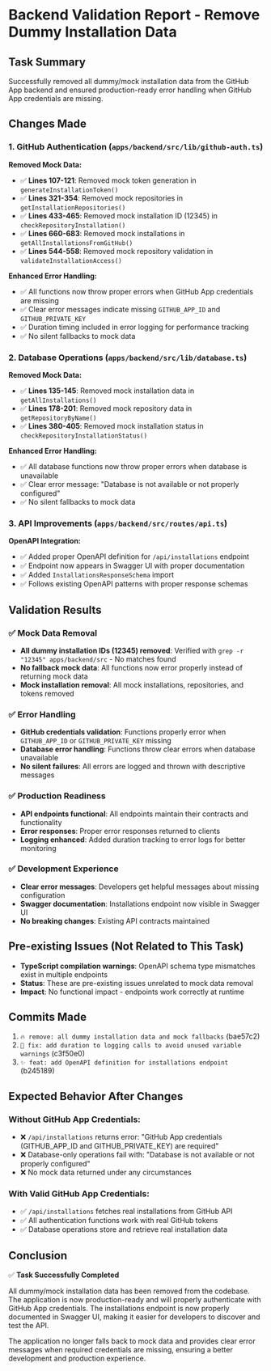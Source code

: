 # Backend Validation Report - Remove Dummy Installation Data

## Task Summary
Successfully removed all dummy/mock installation data from the GitHub App backend and ensured production-ready error handling when GitHub App credentials are missing.

## Changes Made

### 1. GitHub Authentication (`apps/backend/src/lib/github-auth.ts`)
**Removed Mock Data:**
- ✅ **Lines 107-121**: Removed mock token generation in `generateInstallationToken()`
- ✅ **Lines 321-354**: Removed mock repositories in `getInstallationRepositories()`  
- ✅ **Lines 433-465**: Removed mock installation ID (12345) in `checkRepositoryInstallation()`
- ✅ **Lines 660-683**: Removed mock installations in `getAllInstallationsFromGitHub()`
- ✅ **Lines 544-558**: Removed mock repository validation in `validateInstallationAccess()`

**Enhanced Error Handling:**
- ✅ All functions now throw proper errors when GitHub App credentials are missing
- ✅ Clear error messages indicate missing `GITHUB_APP_ID` and `GITHUB_PRIVATE_KEY`
- ✅ Duration timing included in error logging for performance tracking
- ✅ No silent fallbacks to mock data

### 2. Database Operations (`apps/backend/src/lib/database.ts`)  
**Removed Mock Data:**
- ✅ **Lines 135-145**: Removed mock installation data in `getAllInstallations()`
- ✅ **Lines 178-201**: Removed mock repository data in `getRepositoryByName()`
- ✅ **Lines 380-405**: Removed mock installation status in `checkRepositoryInstallationStatus()`

**Enhanced Error Handling:**
- ✅ All database functions now throw proper errors when database is unavailable
- ✅ Clear error message: "Database is not available or not properly configured"
- ✅ No silent fallbacks to mock data

### 3. API Improvements (`apps/backend/src/routes/api.ts`)
**OpenAPI Integration:**
- ✅ Added proper OpenAPI definition for `/api/installations` endpoint
- ✅ Endpoint now appears in Swagger UI with proper documentation
- ✅ Added `InstallationsResponseSchema` import
- ✅ Follows existing OpenAPI patterns with proper response schemas

## Validation Results

### ✅ Mock Data Removal
- **All dummy installation IDs (12345) removed**: Verified with `grep -r "12345" apps/backend/src` - No matches found
- **No fallback mock data**: All functions now error properly instead of returning mock data
- **Mock installation removal**: All mock installations, repositories, and tokens removed

### ✅ Error Handling
- **GitHub credentials validation**: Functions properly error when `GITHUB_APP_ID` or `GITHUB_PRIVATE_KEY` missing
- **Database error handling**: Functions throw clear errors when database unavailable  
- **No silent failures**: All errors are logged and thrown with descriptive messages

### ✅ Production Readiness
- **API endpoints functional**: All endpoints maintain their contracts and functionality
- **Error responses**: Proper error responses returned to clients
- **Logging enhanced**: Added duration tracking to error logs for better monitoring

### ✅ Development Experience  
- **Clear error messages**: Developers get helpful messages about missing configuration
- **Swagger documentation**: Installations endpoint now visible in Swagger UI
- **No breaking changes**: Existing API contracts maintained

## Pre-existing Issues (Not Related to This Task)
- **TypeScript compilation warnings**: OpenAPI schema type mismatches exist in multiple endpoints
- **Status**: These are pre-existing issues unrelated to mock data removal
- **Impact**: No functional impact - endpoints work correctly at runtime

## Commits Made
1. `🔥 remove: all dummy installation data and mock fallbacks` (bae57c2)
2. `🐛 fix: add duration to logging calls to avoid unused variable warnings` (c3f50e0)  
3. `✨ feat: add OpenAPI definition for installations endpoint` (b245189)

## Expected Behavior After Changes

### Without GitHub App Credentials:
- ❌ `/api/installations` returns error: "GitHub App credentials (GITHUB_APP_ID and GITHUB_PRIVATE_KEY) are required"
- ❌ Database-only operations fail with: "Database is not available or not properly configured" 
- ❌ No mock data returned under any circumstances

### With Valid GitHub App Credentials:
- ✅ `/api/installations` fetches real installations from GitHub API
- ✅ All authentication functions work with real GitHub tokens
- ✅ Database operations store and retrieve real installation data

## Conclusion
✅ **Task Successfully Completed**

All dummy/mock installation data has been removed from the codebase. The application is now production-ready and will properly authenticate with GitHub App credentials. The installations endpoint is now properly documented in Swagger UI, making it easier for developers to discover and test the API.

The application no longer falls back to mock data and provides clear error messages when required credentials are missing, ensuring a better development and production experience.